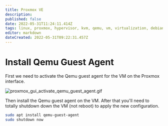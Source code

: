 ```yaml
---
title: Proxmox VE
description: 
published: false
date: 2022-05-31T11:24:11.414Z
tags: linux, proxmox, hypervisor, kvm, qemu, vm, virtualization, debian, windows, pve
editor: markdown
dateCreated: 2022-05-31T09:22:31.457Z
---
```


# Install Qemu Guest Agent
First we need to activate the Qemu guest agent for the VM on the Proxmox interface.

![proxmox_gui_activate_qemu_guest_agent.gif](/proxmox_gui_activate_qemu_guest_agent.gif)

Then install the Qemu guest agent on the VM.
After that you'll need to totally shutdown down the VM (not reboot) to apply the new configuration.
```bash
sudo apt install qemu-guest-agent
sudo shutdown now
```
